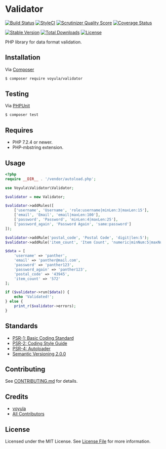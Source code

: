 # Validator

[![Build Status][ico-travis]][link-travis]
[![StyleCI][ico-styleci]][link-styleci]
[![Scrutinizer Quality Score][ico-scrutinizer]][link-scrutinizer]
[![Coverage Status][ico-coverage]][link-coverage]

[![Stable Version][ico-version]][link-version]
[![Total Downloads][ico-downloads]][link-downloads]
[![License][ico-license]][link-license]

PHP library for data format validation.

## Installation

Via [Composer](https://getcomposer.org/)

```bash
$ composer require voyula/validator
```

## Testing

Via [PHPUnit](https://phpunit.de/)

```bash
$ composer test
```

## Requires

- PHP 7.2.4 or newer.
- PHP-mbstring extension.

## Usage

```php
<?php
require __DIR__ . '/vendor/autoload.php';

use Voyula\Validator\Validator;

$validator = new Validator;

$validator->addRules([
    ['username', 'Username', 'role:username|minLen:3|maxLen:15'],
    ['email', 'Email', 'email|maxLen:100'],
    ['password', 'Password', 'minLen:4|maxLen:25'],
    ['password_again', 'Password Again', 'same:password']
]);

$validator->addRule('postal_code', 'Postal Code', 'digit|len:5');
$validator->addRule('item_count', 'Item Count', 'numeric|minNum:5|maxNum:1000');

$data = [
    'username' => 'panther',
    'email' => 'panther@mail.com',
    'password' => 'panther123',
    'password_again' => 'panther123',
    'postal_code' => '43945',
    'item_count' => '572'
];

if ($validator->run($data)) {
    echo 'Validated!';
} else {
    print_r($validator->errors);
}

```

## Standards

- [PSR-1: Basic Coding Standard](https://www.php-fig.org/psr/psr-1/)
- [PSR-2: Coding Style Guide](https://www.php-fig.org/psr/psr-2/)
- [PSR-4: Autoloader](https://www.php-fig.org/psr/psr-4/)
- [Semantic Versioning 2.0.0](https://semver.org/)

## Contributing

See [CONTRIBUTING.md](CONTRIBUTING.md) for details.

## Credits

- [voyula](https://github.com/voyula)
- [All Contributors](../../contributors)

## License

Licensed under the MIT License. See [License File](LICENSE.md) for more information.

[ico-travis]: https://img.shields.io/travis/voyula/Validator/master.svg?longCache=true&style=flat-square
[ico-styleci]: https://github.styleci.io/repos/136959565/shield?branch=master
[ico-coverage]: https://img.shields.io/scrutinizer/coverage/g/voyula/Validator.svg?longCache=true&style=flat-square
[ico-scrutinizer]: https://img.shields.io/scrutinizer/g/voyula/Validator.svg?longCache=true&style=flat-square

[ico-version]: https://img.shields.io/packagist/v/voyula/validator.svg?longCache=true&style=flat-square
[ico-downloads]: https://img.shields.io/packagist/dt/voyula/validator.svg?longCache=true&style=flat-square
[ico-license]: https://img.shields.io/packagist/l/voyula/validator.svg?longCache=true&style=flat-square


[link-travis]: https://travis-ci.org/voyula/Validator
[link-styleci]: https://github.styleci.io/repos/136959565
[link-coverage]: https://scrutinizer-ci.com/g/voyula/validator
[link-scrutinizer]: https://scrutinizer-ci.com/g/voyula/validator

[link-version]: https://packagist.org/packages/voyula/validator
[link-downloads]: https://packagist.org/packages/voyula/validator
[link-license]: LICENSE.md
